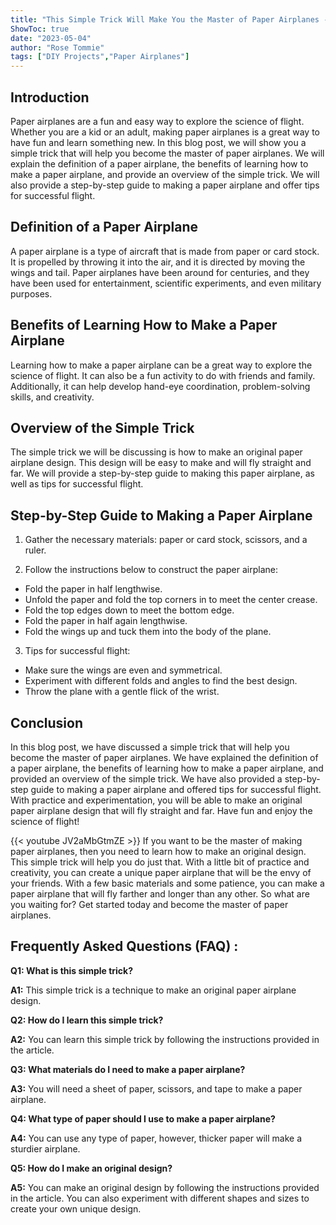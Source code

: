```yaml
---
title: "This Simple Trick Will Make You the Master of Paper Airplanes - Learn How to Make an Original Design Now!"
ShowToc: true 
date: "2023-05-04"
author: "Rose Tommie" 
tags: ["DIY Projects","Paper Airplanes"]
---
```

## Introduction

Paper airplanes are a fun and easy way to explore the science of flight. Whether you are a kid or an adult, making paper airplanes is a great way to have fun and learn something new. In this blog post, we will show you a simple trick that will help you become the master of paper airplanes. We will explain the definition of a paper airplane, the benefits of learning how to make a paper airplane, and provide an overview of the simple trick. We will also provide a step-by-step guide to making a paper airplane and offer tips for successful flight.

## Definition of a Paper Airplane

A paper airplane is a type of aircraft that is made from paper or card stock. It is propelled by throwing it into the air, and it is directed by moving the wings and tail. Paper airplanes have been around for centuries, and they have been used for entertainment, scientific experiments, and even military purposes.

## Benefits of Learning How to Make a Paper Airplane

Learning how to make a paper airplane can be a great way to explore the science of flight. It can also be a fun activity to do with friends and family. Additionally, it can help develop hand-eye coordination, problem-solving skills, and creativity.

## Overview of the Simple Trick

The simple trick we will be discussing is how to make an original paper airplane design. This design will be easy to make and will fly straight and far. We will provide a step-by-step guide to making this paper airplane, as well as tips for successful flight.

## Step-by-Step Guide to Making a Paper Airplane

1. Gather the necessary materials: paper or card stock, scissors, and a ruler.

2. Follow the instructions below to construct the paper airplane:

- Fold the paper in half lengthwise.
- Unfold the paper and fold the top corners in to meet the center crease.
- Fold the top edges down to meet the bottom edge.
- Fold the paper in half again lengthwise.
- Fold the wings up and tuck them into the body of the plane.

3. Tips for successful flight:

- Make sure the wings are even and symmetrical.
- Experiment with different folds and angles to find the best design.
- Throw the plane with a gentle flick of the wrist.

## Conclusion

In this blog post, we have discussed a simple trick that will help you become the master of paper airplanes. We have explained the definition of a paper airplane, the benefits of learning how to make a paper airplane, and provided an overview of the simple trick. We have also provided a step-by-step guide to making a paper airplane and offered tips for successful flight. With practice and experimentation, you will be able to make an original paper airplane design that will fly straight and far. Have fun and enjoy the science of flight!

{{< youtube JV2aMbGtmZE >}} 
If you want to be the master of making paper airplanes, then you need to learn how to make an original design. This simple trick will help you do just that. With a little bit of practice and creativity, you can create a unique paper airplane that will be the envy of your friends. With a few basic materials and some patience, you can make a paper airplane that will fly farther and longer than any other. So what are you waiting for? Get started today and become the master of paper airplanes.

## Frequently Asked Questions (FAQ) :
**Q1: What is this simple trick?**

**A1:** This simple trick is a technique to make an original paper airplane design.

**Q2: How do I learn this simple trick?**

**A2:** You can learn this simple trick by following the instructions provided in the article.

**Q3: What materials do I need to make a paper airplane?**

**A3:** You will need a sheet of paper, scissors, and tape to make a paper airplane.

**Q4: What type of paper should I use to make a paper airplane?**

**A4:** You can use any type of paper, however, thicker paper will make a sturdier airplane.

**Q5: How do I make an original design?**

**A5:** You can make an original design by following the instructions provided in the article. You can also experiment with different shapes and sizes to create your own unique design.





